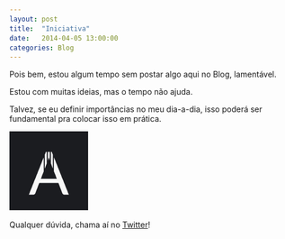 ```yaml
---
layout: post
title:  "Iniciativa"
date:   2014-04-05 13:00:00
categories: Blog
---
```


Pois bem, estou algum tempo sem postar algo aqui no Blog, lamentável.

Estou com muitas ideias, mas o tempo não ajuda.

Talvez, se eu definir importâncias no meu dia-a-dia, isso poderá ser fundamental pra colocar isso em prática.

<img src="/img/posts/alkaw.png" />

Qualquer dúvida, chama aí no <a href="https://twitter.com/realronchi" target="blank">Twitter</a>!